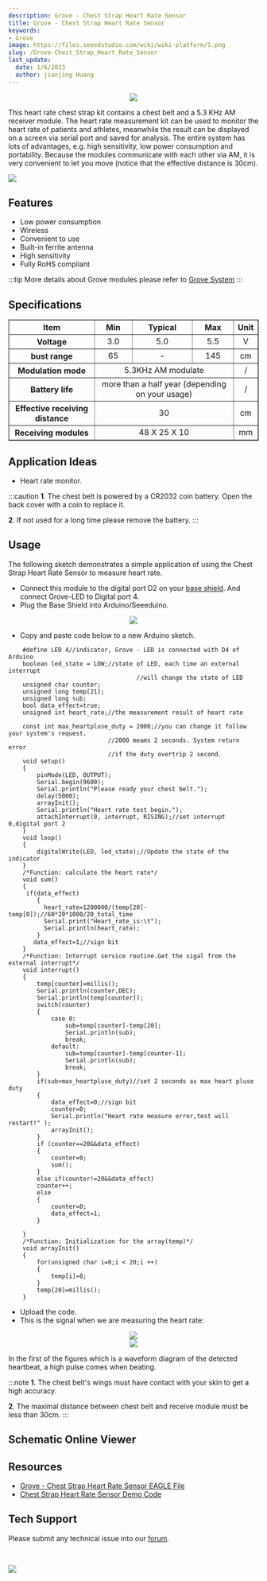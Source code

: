 ```yaml
---
description: Grove - Chest Strap Heart Rate Sensor
title: Grove - Chest Strap Heart Rate Sensor
keywords:
- Grove
image: https://files.seeedstudio.com/wiki/wiki-platform/S.png
slug: /Grove-Chest_Strap_Heart_Rate_Sensor
last_update:
  date: 1/6/2023
  author: jianjing Huang
---
```


<div align="center"><img width="{1000}" src="https://files.seeedstudio.com/wiki/Grove-Chest_Strap_Heart_Rate_Sensor/img/Heart_rate_chest_belt_kit.jpg" /></div>

This heart rate chest strap kit contains a chest belt and a 5.3 KHz AM receiver module. The heart rate measurement kit can be used to monitor the heart rate of patients and athletes, meanwhile the result can be displayed on a screen via serial port and saved for analysis. The entire system has lots of advantages, e.g. high sensitivity, low power consumption and portability. Because the modules communicate with each other via AM, it is very convenient to let you move (notice that the effective distance is 30cm).

<p style={{textAlign: 'center'}}><a href="https://www.seeedstudio.com/Grove-Chest-Strap-Heart-Rate-Sensor-p-1115.html" target="_blank"><img src="https://files.seeedstudio.com/wiki/common/Get_One_Now_Banner.png" /></a></p>

Features
--------

- Low power consumption
- Wireless
- Convenient to use
- Built-in ferrite antenna
- High sensitivity
- Fully RoHS compliant

:::tip
More details about Grove modules please refer to [Grove System](https://wiki.seeedstudio.com/Grove_System/)
:::

Specifications
--------------

<table border="1" cellspacing="0" width="80%">
<tr>
<th scope="col">
Item
</th>
<th scope="col">
Min
</th>
<th scope="col">
Typical
</th>
<th scope="col">
Max
</th>
<th scope="col">
Unit
</th>
</tr>
<tr align="center">
<th scope="row">
Voltage
</th>
<td>
3.0
</td>
<td>
5.0
</td>
<td>
5.5
</td>
<td>
V
</td>
</tr>
<tr align="center">
<th scope="row">
bust range
</th>
<td>
65
</td>
<td>
-
</td>
<td>
145
</td>
<td>
cm
</td>
</tr>
<tr align="center">
<th scope="row">
Modulation mode
</th>
<td colspan="3">
5.3KHz AM modulate
</td>
<td>
/
</td>
</tr>
<tr align="center">
<th scope="row">
Battery life
</th>
<td colspan="3">
more than a half year (depending on your usage)
</td>
<td>
/
</td>
</tr>
<tr align="center">
<th scope="row">
Effective receiving distance
</th>
<td colspan="3">
30
</td>
<td>
cm
</td>
</tr>
<tr align="center">
<th scope="row">
Receiving modules
</th>
<td colspan="3">
48 X 25 X 10
</td>
<td>
mm
</td>
</tr>
</table>

Application Ideas
-----------------

- Heart rate monitor.

:::caution
**1**. The chest belt is powered by a CR2032 coin battery. Open the back cover with a coin to replace it.

**2**. If not used for a long time please remove the battery.
:::

Usage
-----

The following sketch demonstrates a simple application of using the Chest Strap Heart Rate Sensor to measure heart rate.

- Connect this module to the digital port D2 on your [base shield](https://www.seeedstudio.com/depot/grove-base-shield-p-754.html?cPath=132). And connect Grove-LED to Digital port 4.
- Plug the Base Shield into Arduino/Seeeduino.

<div align="center"><img width="{1000}" src="https://files.seeedstudio.com/wiki/Grove-Chest_Strap_Heart_Rate_Sensor/img/Grove-Chest_Strap_Heart_Rate_Sensor.jpg" /></div>

- Copy and paste code below to a new Arduino sketch.

```
    #define LED 4//indicator, Grove - LED is connected with D4 of Arduino
    boolean led_state = LOW;//state of LED, each time an external interrupt 
                                    //will change the state of LED
    unsigned char counter;
    unsigned long temp[21];
    unsigned long sub;
    bool data_effect=true;
    unsigned int heart_rate;//the measurement result of heart rate

    const int max_heartpluse_duty = 2000;//you can change it follow your system's request.
                            //2000 meams 2 seconds. System return error 
                            //if the duty overtrip 2 second.
    void setup()
    {
        pinMode(LED, OUTPUT);
        Serial.begin(9600);
        Serial.println("Please ready your chest belt.");
        delay(5000);
        arrayInit();
        Serial.println("Heart rate test begin.");
        attachInterrupt(0, interrupt, RISING);//set interrupt 0,digital port 2
    }
    void loop()
    {
        digitalWrite(LED, led_state);//Update the state of the indicator
    }
    /*Function: calculate the heart rate*/
    void sum()
    {
     if(data_effect)
        {
          heart_rate=1200000/(temp[20]-temp[0]);//60*20*1000/20_total_time 
          Serial.print("Heart_rate_is:\t");
          Serial.println(heart_rate);
        }
       data_effect=1;//sign bit
    }
    /*Function: Interrupt service routine.Get the sigal from the external interrupt*/
    void interrupt()
    {
        temp[counter]=millis();
        Serial.println(counter,DEC);
        Serial.println(temp[counter]);
        switch(counter)
        {
            case 0:
                sub=temp[counter]-temp[20];
                Serial.println(sub);
                break;
            default:
                sub=temp[counter]-temp[counter-1];
                Serial.println(sub);
                break;
        }
        if(sub>max_heartpluse_duty)//set 2 seconds as max heart pluse duty
        {
            data_effect=0;//sign bit
            counter=0;
            Serial.println("Heart rate measure error,test will restart!" );
            arrayInit();
        }
        if (counter==20&&data_effect)
        {
            counter=0;
            sum();
        }
        else if(counter!=20&&data_effect)
        counter++;
        else 
        {
            counter=0;
            data_effect=1;
        }
        
    }
    /*Function: Initialization for the array(temp)*/
    void arrayInit()
    {
        for(unsigned char i=0;i < 20;i ++)
        {
            temp[i]=0;
        }
        temp[20]=millis();
    }
```

- Upload the code.
- This is the signal when we are measuring the heart rate:

<div align="center"><img width="{1000}" src="https://files.seeedstudio.com/wiki/Grove-Chest_Strap_Heart_Rate_Sensor/img/GROVE_heart_rate_chest_belt.bmp" /></div>

<div align="center"><img width="{1000}" src="https://files.seeedstudio.com/wiki/Grove-Chest_Strap_Heart_Rate_Sensor/img/Grove-heart_rate_serial.jpg" /></div>

In the first of the figures which is a waveform diagram of the detected heartbeat, a high pulse comes when beating.

:::note
**1**. The chest belt's wings must have contact with your skin to get a high accuracy.

**2**. The maximal distance between chest belt and receive module must be less than 30cm.
:::

## Schematic Online Viewer

<div className="altium-ecad-viewer" data-project-src="https://files.seeedstudio.com/wiki/Grove-Chest_Strap_Heart_Rate_Sensor/res/Grove-Heart_rate_chest_belt_V1.0eagle_file.zip" style={{borderRadius: '0px 0px 4px 4px', height: 500, borderStyle: 'solid', borderWidth: 1, borderColor: 'rgb(241, 241, 241)', overflow: 'hidden', maxWidth: 1280, maxHeight: 700, boxSizing: 'border-box'}}>
</div>

Resources
---------

- [Grove - Chest Strap Heart Rate Sensor EAGLE File](https://files.seeedstudio.com/wiki/Grove-Chest_Strap_Heart_Rate_Sensor/res/Grove-Heart_rate_chest_belt_V1.0eagle_file.zip)
- [Chest Strap Heart Rate Sensor Demo Code](https://files.seeedstudio.com/wiki/Grove-Chest_Strap_Heart_Rate_Sensor/res/MeasureHeartRate.zip)

<!-- This Markdown file was created from https://www.seeedstudio.com/wiki/Grove_-_Chest_Strap_Heart_Rate_Sensor -->

## Tech Support

Please submit any technical issue into our [forum](https://forum.seeedstudio.com/).
<div>
  <br /><p style={{textAlign: 'center'}}><a href="https://www.seeedstudio.com/act-4.html?utm_source=wiki&utm_medium=wikibanner&utm_campaign=newproducts" target="_blank"><img src="https://files.seeedstudio.com/wiki/Wiki_Banner/new_product.jpg" /></a></p>
</div>
